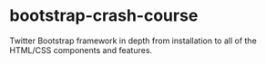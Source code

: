 # bootstrap-crash-course
Twitter Bootstrap framework in depth from installation to all of the HTML/CSS components and features.
